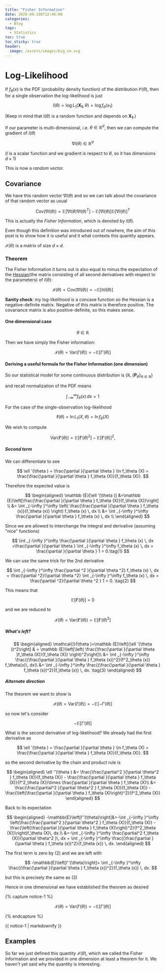 ```yaml
---
title: "Fisher Information"
date: 2020-09-198T12:46:00
categories:
  - Blog
tags:
  - Statistics
toc: true
toc_sticky: true
header:
  image: /assets/images/big_nn.svg
---
```


# Log-Likelihood

If $f_\theta(x)$ is the PDF (probability density function) of the distribution $\mathbb{P}(\theta)$, then for a single observation the log-likelihood is just

$$
l(\theta)=\log{L_1(\mathbf{X_1}, \theta)}=\log{f_\theta(x_1)}
$$

(Keep in mind that $l(\theta)$ is a random function and depends on $\mathbf{X_1}$.)

If our parameter is multi-dimensional, i.e. $\theta \in \mathbb{R}^d$, then we can compute the gradient of $l(\theta)$ 

$$
\nabla l(\theta) \in \mathbb{R}^d
$$

($l$ is a scalar function and we gradient is respect to $\theta$, so it has dimensions $d \times 1$)

This is now a *random vector*.

## Covariance

We have this random vector $\nabla l(\theta)$ and so we can talk about the covariance of that random vector as usual

$$
\text{Cov}\left(\nabla l(\theta)\right)=\mathbb{E}\left[\nabla l(\theta)\nabla l(\theta)^T\right]-\mathbb{E}\left[\nabla l(\theta)\right]\mathbb{E}\left[\nabla l(\theta)\right]^T
$$

This is actually the *Fisher Information*, which is denoted by $I(\theta)$.

 Even though this definition was introduced out of nowhere, the aim of this post is to show how it is useful and it what contexts this quantity appears.

$\mathcal{I}(\theta )$ is a matrix of size $d \times d$.


### Theorem

The Fisher Information it turns out is also equal to minus the expectation of the [Hessian](https://en.wikipedia.org/wiki/Hessian_matrix)(the matrix consisting of all second derivatives with respect to the parameters) of $l(\theta)$:

$$
\mathcal{I}(\theta )=\text{Cov}\left(\nabla l(\theta)\right)=-\mathbb{E}\left[\mathbb{H}l(\theta)\right]
$$

**Sanity check**: my log-likelihood is a concave function so the Hessian is a negative-definite matrix. Negative of this matrix is therefore positive. The covariance matrix is also positive-definite, so this makes sense. 


#### One dimensional case

$$
\theta \in \mathbb{R}
$$

Then we have simply the Fisher information:

$$
\mathcal{I}(\theta )=\text{Var}\left(l'(\theta)\right)=-\mathbb{E}\left[l''(\theta)\right]
$$


#### Deriving a useful formula for the Fisher Information (one dimension)

So our statistical model for some continuous distribution is $(\mathbb {R}, \{ \mathbf{P}_\theta \} _{\theta \in \mathbb {R}})$

and recall normalization of the PDF means

$$
\int _{-\infty }^\infty f_\theta (x) \,  dx = 1
$$


For the case of the single-observation log-likelihood

$$
\ell (\theta ) = \ln L_1(X, \theta ) = \ln f_\theta (X)
$$

We wish to compute

$$
\textsf{Var}(\ell '(\theta )) = \mathbb {E}[\ell '(\theta )^2] - \mathbb {E}[\ell '(\theta )]^2,
$$

##### Second term

We can differentiate to see

$$
\ell '(\theta ) = \frac{\partial }{\partial \theta } \ln f_\theta (X) = \frac{\frac{\partial }{\partial \theta } f_\theta (X)}{f_\theta (X)}.
$$

Therefore the expected value is

$$
\begin{aligned}
\mathbb {E}[\ell '(\theta )] &=\mathbb {E}\left[\frac{\frac{\partial }{\partial \theta } f_\theta (X)}{f_\theta (X)}\right] \\
&= \int _{-\infty }^\infty \left( \frac{\frac{\partial }{\partial \theta } f_\theta (x)}{f_\theta (x)} \right) f_\theta (x) \,  dx \\
&= \int _{-\infty }^\infty \frac{\partial }{\partial \theta } f_\theta (x) \,  dx \\
\end{aligned}
$$

Since we are allowed to interchange the integral and derivative (assuming "nice" functions)

$$
\int _{-\infty }^\infty \frac{\partial }{\partial \theta } f_\theta (x) \,  dx  =\frac{\partial }{\partial \theta } \int _{-\infty }^\infty f_\theta (x) \,  dx = \frac{\partial }{\partial \theta } 1 = 0.\tag{1}
$$

We can use the same trick for the 2nd derivative

$$
\int _{-\infty }^\infty \frac{\partial ^2 }{\partial \theta ^2} f_\theta (x) \,  dx = \frac{\partial ^2}{\partial \theta ^2} \int _{-\infty }^\infty f_\theta (x) \,  dx = \frac{\partial ^2}{\partial \theta ^2 } 1 = 0. \tag{2}
$$

This means that

$$
\mathbb {E}[\ell '(\theta )] = 0
$$

and we are reduced to 

$$
\mathcal{I}(\theta )= \textsf{Var}(\ell '(\theta )) = \mathbb {E}[\ell '(\theta )^2]
$$

##### What's left?

$$
\begin{aligned}
\mathcal{I}(\theta )=\mathbb {E}\left[(\ell '(\theta ))^2\right]
& = \mathbb {E}\left[\left( \frac{\frac{\partial }{\partial \theta }f_\theta (X)}{f_\theta (X)} \right)^2\right]\\
&= \int _{-\infty }^\infty \frac{(\frac{\partial }{\partial \theta } f_\theta (x))^2}{f^2_\theta (x)} f_\theta(x)\,  dx\\
&= \int _{-\infty }^\infty \frac{(\frac{\partial }{\partial \theta } f_\theta (x))^2}{f_\theta (x)} \,  dx. \tag{3}
\end{aligned}
$$


##### Alternate direction

The theorem we want to show is

$$
\mathcal{I}(\theta )=\text{Var}\left(l'(\theta)\right)=-\mathbb{E}\left[-l''(\theta)\right]
$$

so now let's consider 

$$
-\mathbb{E}\left[l''(\theta)\right]
$$

What is the second derivative of log-likelihood? We already had the first derivative as

$$
\ell '(\theta ) = \frac{\partial }{\partial \theta } \ln f_\theta (X) = \frac{\frac{\partial }{\partial \theta } f_\theta (X)}{f_\theta (X)}.
$$

so the second derivative by the chain and product rule is

$$
\begin{aligned}
\ell ''(\theta ) &=  \frac{\frac{\partial^2 }{\partial \theta^2 } f_\theta (X)}{f_\theta (X)} - \frac{\frac{\partial }{\partial \theta } f_\theta (X)}{f^2_\theta (X)}\times \frac{\partial }{\partial \theta } f_\theta (X)\\
 &=  \frac{\frac{\partial^2 }{\partial \theta^2 } f_\theta (X)}{f_\theta (X)} - \frac{\left(\frac{\partial }{\partial \theta } f_\theta (X)\right)^2}{f^2_\theta (X)}
\end{aligned}
$$

Back to its expectation

$$
\begin{aligned}
-\mathbb{E}\left[l''(\theta)\right]&=-\int _{-\infty }^\infty \left(\frac{\frac{\partial^2 }{\partial \theta^2 } f_\theta (X)}{f_\theta (X)} - \frac{\left(\frac{\partial }{\partial \theta } f_\theta (X)\right)^2}{f^2_\theta (X)}\right)f_\theta (X)\,  dx.\\
&=-\int _{-\infty }^\infty \frac{\partial^2 f_\theta (X)}{\partial \theta^2 }\, dx + \int _{-\infty }^\infty \frac{(\frac{\partial }{\partial \theta } f_\theta (x))^2}{f_\theta (x)} \,  dx.
\end{aligned}
$$

The first term is zero by (2) and we are left with

$$
-\mathbb{E}\left[l''(\theta)\right]= \int _{-\infty }^\infty \frac{(\frac{\partial }{\partial \theta } f_\theta (x))^2}{f_\theta (x)} \,  dx.
$$

but this is precisely the same as (3)

Hence in one dimensional we have established the theorem as desired

{% capture notice-1 %}

$$
\mathcal{I}(\theta )=\text{Var}\left(l'(\theta)\right)=-\mathbb{E}\left[l''(\theta)\right]
$$
 
{% endcapture %}
<div class="notice">{{ notice-1 | markdownify }}</div>

## Examples

So far we just defined this quantity $\mathcal{I}(\theta)$, which we called the Fisher Information and we provided in one dimension at least a theorem for it. We haven't yet said why the quantity is interesting.

